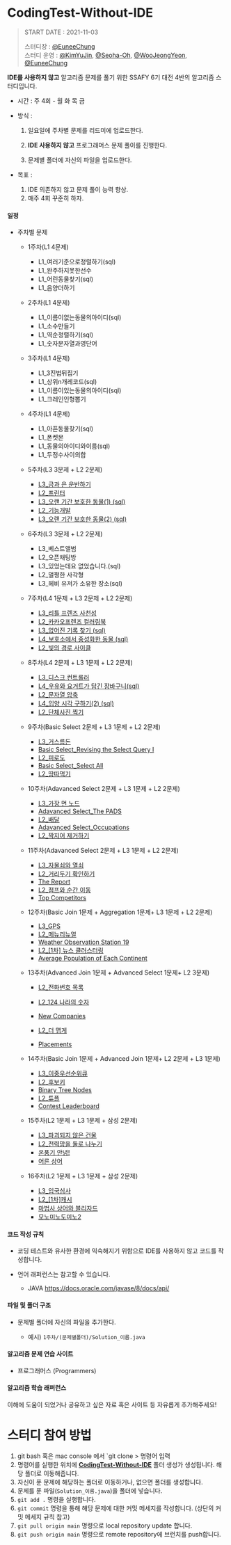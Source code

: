 # CodingTest-Without-IDE

> START DATE : 2021-11-03
>
> 스터디장 : [@EuneeChung](https://github.com/EuneeChung)  
> 스터디 운영 : [@KimYuJin](https://github.com/yujin-kim-92), [@Seoha-Oh](https://github.com/Seoha-Oh), [@WooJeongYeon](https://github.com/WooJeongYeon), [@EuneeChung](https://github.com/EuneeChung)

**IDE를 사용하지 않고** 알고리즘 문제를 풀기 위한 SSAFY 6기 대전 4반의 알고리즘 스터디입니다.

- 시간 : 주 4회 - 월 화 목 금

- 방식 :

  1. 일요일에 주차별 문제를 리드미에 업로드한다.

  2. **IDE 사용하지 않고** 프로그래머스 문제 풀이를 진행한다.

  3. 문제별 폴더에 자신의 파일을 업로드한다.

- 목표 :

  1. IDE 의존하지 않고 문제 풀이 능력 향상.
  2. 매주 4회 꾸준히 하자.

#### **일정**

- 주차별 문제

  - 1주차(L1 4문제)

    - L1\_여러기준으로정렬하기(sql)
    - L1\_완주하지못한선수
    - L1\_어린동물찾기(sql)
    - L1\_음양더하기
  - 2주차(L1 4문제)
  
    - L1\_이름이없는동물의아이디(sql)
    - L1\_소수만들기
    - L1\_역순정렬하기(sql)
    - L1\_숫자문자열과영단어
  - 3주차(L1 4문제)

    - L1_3진법뒤집기
    - L1\_상위n개레코드(sql)
    - L1\_이름이있는동물의아이디(sql)
    - L1\_크레인인형뽑기
  - 4주차(L1 4문제)
  
    - L1\_아픈동물찾기(sql)
    - L1\_폰켓몬
    - L1\_동물의아이디와이름(sql)
    - L1\_두정수사이의합
  - 5주차(L3 3문제 + L2 2문제)
  
    - <a href="https://programmers.co.kr/learn/courses/30/lessons/86053">L3\_금과 은 운반하기</a>
    - <a href="https://programmers.co.kr/learn/courses/30/lessons/42587">L2\_프린터</a>
    - <a href="https://programmers.co.kr/learn/courses/30/lessons/59044">L3\_오랜 기간 보호한 동물(1) (sql)</a>
    - <a href="https://programmers.co.kr/learn/courses/30/lessons/42586">L2\_기능개발</a>
    - <a href="https://programmers.co.kr/learn/courses/30/lessons/59411">L3\_오랜 기간 보호한 동물(2) (sql)</a>
  - 6주차(L3 3문제 + L2 2문제)
  
    - L3\_베스트앨범
    - L2\_오픈채팅방
    - L3\_있었는데요 없었습니다.(sql)
    - L2\_멀쩡한 사각형
    - L3\_헤비 유저가 소유한 장소(sql)
  - 7주차(L4 1문제 + L3 2문제 + L2 2문제)
  
    - <a href="https://programmers.co.kr/learn/courses/30/lessons/1836">L3\_리틀 프렌즈 사천성</a>
    - <a href="https://programmers.co.kr/learn/courses/30/lessons/1829">L2\_카카오프렌즈 컬러링북</a>
    - <a href="https://programmers.co.kr/learn/courses/30/lessons/59042">L3\_없어진 기록 찾기 (sql)</a>
    - <a href="https://programmers.co.kr/learn/courses/30/lessons/59045">L4\_보호소에서 중성화한 동물 (sql)</a>
    - <a href="https://programmers.co.kr/learn/courses/30/lessons/86052">L2\_빛의 경로 사이클</a>
  - 8주차(L4 2문제 + L3 1문제 + L2 2문제)
  
    - <a href="https://programmers.co.kr/learn/courses/30/lessons/42627">L3\_디스크 컨트롤러</a>
    - <a href="https://programmers.co.kr/learn/courses/30/lessons/62284">L4\_우유와 요거트가 담긴 장바구니(sql) </a>
    - <a href="https://programmers.co.kr/learn/courses/30/lessons/60057">L2\_문자열 압축</a>
    - <a href="https://programmers.co.kr/learn/courses/30/lessons/59413">L4\_입양 시각 구하기(2) (sql)</a>
    - <a href="https://programmers.co.kr/learn/courses/30/lessons/1835">L2\_단체사진 찍기</a>
  - 9주차(Basic Select 2문제 + L3 1문제 + L2 2문제)

    - [L3\_거스름돈](https://programmers.co.kr/learn/courses/30/lessons/12907)
    - [Basic Select_Revising the Select Query I](https://www.hackerrank.com/challenges/revising-the-select-query/problem?isFullScreen=true)
    - [L2\_피로도](https://programmers.co.kr/learn/courses/30/lessons/87946)
    - [Basic Select_Select All](https://www.hackerrank.com/challenges/select-all-sql/problem?isFullScreen=true)
    - [L2\_땅따먹기](https://programmers.co.kr/learn/courses/30/lessons/12913)
  - 10주차(Adavanced Select 2문제 + L3 1문제 + L2 2문제)
  
    - [L3\_가장 먼 노드](https://programmers.co.kr/learn/courses/30/lessons/49189)
    - [Adavanced Select_The PADS](https://www.hackerrank.com/challenges/the-pads/problem?isFullScreen=true)
    - [L2\_배달](https://programmers.co.kr/learn/courses/30/lessons/12978)
    - [Adavanced Select_Occupations](https://www.hackerrank.com/challenges/occupations/problem?isFullScreen=true)
    - [L2\_짝지어 제거하기](https://programmers.co.kr/learn/courses/30/lessons/12973)
  - 11주차(Adavanced Select 2문제 + L3 1문제 + L2 2문제)

    - [L3\_자물쇠와 열쇠](https://programmers.co.kr/learn/courses/30/lessons/60059)
    - [L2\_거리두기 확인하기](https://programmers.co.kr/learn/courses/30/lessons/81302)
    - [The Report](https://www.hackerrank.com/challenges/the-report/problem?isFullScreen=true)
    - [L2\_점프와 순간 이동](https://programmers.co.kr/learn/courses/30/lessons/12980)
    - [Top Competitors](https://www.hackerrank.com/challenges/full-score/problem?isFullScreen=true)
  - 12주차(Basic Join 1문제 + Aggregation 1문제+ L3 1문제 + L2 2문제)
  
    - [L3_GPS](https://programmers.co.kr/learn/courses/30/lessons/1837)
    - [L2\_메뉴리뉴얼](https://programmers.co.kr/learn/courses/30/lessons/72411)
    - [Weather Observation Station 19](https://www.hackerrank.com/challenges/weather-observation-station-19/problem?isFullScreen=true)
    - [L2\_[1차] 뉴스 클러스터링](https://programmers.co.kr/learn/courses/30/lessons/17677)
    - [Average Population of Each Continent](https://www.hackerrank.com/challenges/average-population-of-each-continent/problem?isFullScreen=true)
  - 13주차(Advanced Join 1문제 + Advanced Select 1문제+ L2 3문제)
  
    - [L2\_전화번호 목록](https://programmers.co.kr/learn/courses/30/lessons/42577)

    - [L2_124 나라의 숫자](https://programmers.co.kr/learn/courses/30/lessons/12899)

    - [New Companies](https://www.hackerrank.com/challenges/the-company/problem?isFullScreen=true)
  
    - [L2\_더 맵게](https://programmers.co.kr/learn/courses/30/lessons/42626)
  
    - [Placements](https://www.hackerrank.com/challenges/placements/problem?isFullScreen=true)
  - 14주차(Basic Join 1문제 + Advanced Join 1문제+ L2 2문제 + L3 1문제)
  
    - [L3\_이중우선순위큐](https://programmers.co.kr/learn/courses/30/lessons/42628)
    - [L2\_후보키](https://programmers.co.kr/learn/courses/30/lessons/42890)
    - [Binary Tree Nodes](https://www.hackerrank.com/challenges/binary-search-tree-1/problem?isFullScreen=true)
    - [L2\_튜플](https://programmers.co.kr/learn/courses/30/lessons/64065)
    - [Contest Leaderboard](https://www.hackerrank.com/challenges/contest-leaderboard/problem?isFullScreen=true)
  - 15주차(L2 1문제 + L3 1문제 + 삼성 2문제)
    - [L3\_파괴되지 않은 건물](https://programmers.co.kr/learn/courses/30/lessons/92344)
    - [L2\_전력망을 둘로 나누기](https://programmers.co.kr/learn/courses/30/lessons/86971)
    - [온풍기 안녕!](https://www.acmicpc.net/problem/23289)
    - [어른 상어](https://www.acmicpc.net/problem/19237)
  - 16주차(L2 1문제 + L3 1문제 + 삼성 2문제)
    - [L3\_입국심사](https://programmers.co.kr/learn/courses/30/lessons/43238)
    - [L2\_[1차]캐시](https://programmers.co.kr/learn/courses/30/lessons/17680)
    - [마법사 상어와 블리자드](https://www.acmicpc.net/problem/21611)
    - [모노미노도미노2](https://www.acmicpc.net/problem/20061)



#### **코드 작성 규칙**

- 코딩 테스트와 유사한 환경에 익숙해지기 위함으로 IDE를 사용하지 않고 코드를 작성합니다.

- 언어 래퍼런스는 참고할 수 있습니다.

  - JAVA https://docs.oracle.com/javase/8/docs/api/

#### **파일 및 폴더 구조**

- 문제별 폴더에 자신의 파일을 추가한다.

  - 예시) `1주차/(문제별폴더)/Solution_이름.java`

#### **알고리즘 문제 연습 사이트**

- 프로그래머스 (Programmers)

#### **알고리즘 학습 래퍼런스**

이해에 도움이 되었거나 공유하고 싶은 자료 혹은 사이트 등 자유롭게 추가해주세요!

# **스터디 참여 방법**

1. git bash 혹은 mac console 에서 `git clone > 명령어 입력
2. 명령어를 실행한 위치에 **[CodingTest-Without-IDE](https://github.com/S6-Daejeon4-Study/CodingTest-Without-IDE)** 폴더 생성가 생성됩니다. 해당 폴더로 이동해줍니다.
3. 자신이 푼 문제에 해당하는 폴더로 이동하거나, 없으면 폴더를 생성합니다.
4. 문제를 푼 파일(`Solution_이름.java`)을 폴더에 넣습니다.
5. `git add .` 명령을 실행합니다.
6. `git commit` 명령을 통해 해당 문제에 대한 커밋 메세지를 작성합니다. (상단의 커밋 메세지 규칙 참고)
7. `git pull origin main` 명령으로 local repository update 합니다.
8. `git push origin main` 명령으로 remote repository에 브런치를 push합니다.
